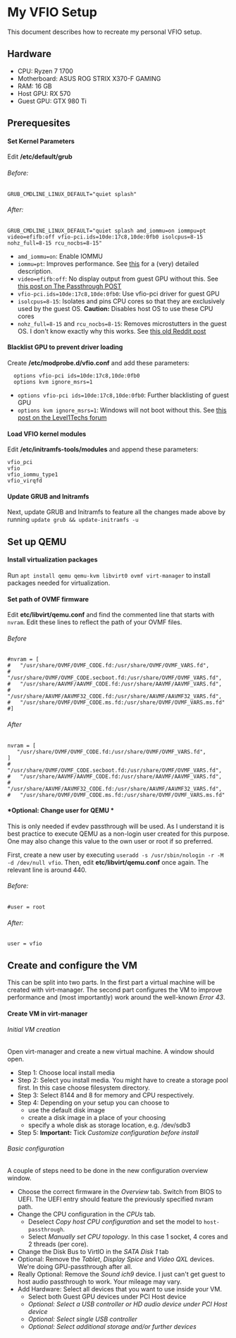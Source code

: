 # My VFIO Setup
This document describes how to recreate my personal VFIO setup.

## Hardware
- CPU: Ryzen 7 1700
- Motherboard: ASUS ROG STRIX X370-F GAMING
- RAM: 16 GB
- Host GPU: RX 570
- Guest GPU: GTX 980 Ti

## Prerequesites
#### Set Kernel Parameters 
Edit **/etc/default/grub**
###### Before:
```
GRUB_CMDLINE_LINUX_DEFAULT="quiet splash"
```
###### After:
```
GRUB_CMDLINE_LINUX_DEFAULT="quiet splash amd_iommu=on iommpu=pt video=efifb:off vfio-pci.ids=10de:17c8,10de:0fb0 isolcpus=8-15 nohz_full=8-15 rcu_nocbs=8-15"
```
- `amd_iommu=on`: Enable IOMMU
- `iommu=pt`: Improves performance. See [this](http://mails.dpdk.org/archives/dev/2014-October/007411.html) for a (very) detailed description.
- `video=efifb:off`: No display output from guest GPU without this. See [this post on The Passthrough POST](https://passthroughpo.st/explaining-csm-efifboff-setting-boot-gpu-manually/)
- `vfio-pci.ids=10de:17c8,10de:0fb0`: Use vfio-pci driver for guest GPU
- `isolcpus=8-15`: Isolates and pins CPU cores so that they are exclusively used by the guest OS. **Caution:** Disables host OS to use these CPU cores
- `nohz_full=8-15` and `rcu_nocbs=8-15`: Removes microstutters in the guest OS. I don't know exactly why this works. See [this old Reddit post](https://www.removeddit.com/r/VFIO/comments/6vgtpx/high_dpc_latency_and_audio_stuttering_on_windows/dm0sfto/)

#### Blacklist GPU to prevent driver loading
Create **/etc/modprobe.d/vfio.conf** and add these parameters:

```
  options vfio-pci ids=10de:17c8,10de:0fb0 
  options kvm ignore_msrs=1
```
- `options vfio-pci ids=10de:17c8,10de:0fb0`: Further blacklisting of guest GPU
- `options kvm ignore_msrs=1`: Windows will not boot without this. See [this post on the Level1Techs forum](https://forum.level1techs.com/t/windows-10-1803-as-guest-with-qemu-kvm-bsod-under-install/127425/13)

#### Load VFIO kernel modules
Edit **/etc/initramfs-tools/modules** and append these parameters:
```
vfio_pci
vfio
vfio_iommu_type1
vfio_virqfd
```
#### Update GRUB and Initramfs
Next, update GRUB and Initramfs to feature all the changes made above by running `update grub && update-initramfs -u`

## Set up QEMU
#### Install virtualization packages
Run `apt install qemu qemu-kvm libvirt0 ovmf virt-manager` to install packages needed for virtualization.
#### Set path of OVMF firmware
Edit **etc/libvirt/qemu.conf** and find the commented line that starts with `nvram`. Edit these lines to reflect the path of your OVMF files. 
###### Before
```
#nvram = [
#   "/usr/share/OVMF/OVMF_CODE.fd:/usr/share/OVMF/OVMF_VARS.fd",
#   "/usr/share/OVMF/OVMF_CODE.secboot.fd:/usr/share/OVMF/OVMF_VARS.fd",
#   "/usr/share/AAVMF/AAVMF_CODE.fd:/usr/share/AAVMF/AAVMF_VARS.fd",
#   "/usr/share/AAVMF/AAVMF32_CODE.fd:/usr/share/AAVMF/AAVMF32_VARS.fd",
#   "/usr/share/OVMF/OVMF_CODE.ms.fd:/usr/share/OVMF/OVMF_VARS.ms.fd"
#]
```
###### After
```
nvram = [
   "/usr/share/OVMF/OVMF_CODE.fd:/usr/share/OVMF/OVMF_VARS.fd",
]
#   "/usr/share/OVMF/OVMF_CODE.secboot.fd:/usr/share/OVMF/OVMF_VARS.fd",
#   "/usr/share/AAVMF/AAVMF_CODE.fd:/usr/share/AAVMF/AAVMF_VARS.fd",
#   "/usr/share/AAVMF/AAVMF32_CODE.fd:/usr/share/AAVMF/AAVMF32_VARS.fd",
#   "/usr/share/OVMF/OVMF_CODE.ms.fd:/usr/share/OVMF/OVMF_VARS.ms.fd"
```
#### *Optional: Change user for QEMU *
This is only needed if evdev passthrough will be used. 
As I understand it is best practice to execute QEMU as a non-login user created for this purpose. One may also change this value to the own user or root if so preferred. 

First, create a new user by executing `useradd -s /usr/sbin/nologin -r -M -d /dev/null vfio`. 
Then, edit **etc/libvirt/qemu.conf** once again. The relevant line is around 440.
###### Before:
```
#user = root 
```
###### After:
```
user = vfio
```

## Create and configure the VM
This can be split into two parts. In the first part a virtual machine will be created with virt-manager. The second part configures the VM to improve performance and (most importantly) work around the well-known *Error 43*.

#### Create VM in virt-manager
###### Initial VM creation
Open virt-manager and create a new virtual machine. A window should open. 
- Step 1: Choose local install media
- Step 2: Select you install media. You might have to create a storage pool first. In this case choose filesystem directory.
- Step 3: Select 8144 and 8 for memory and CPU respectively.
- Step 4: Depending on your setup you can choose to
  - use the default disk image
  - create a disk image in a place of your choosing
  - specify a whole disk as storage location, e.g. /dev/sdb3
- Step 5: **Important:** Tick *Customize configuration before install*

###### Basic configuration
A couple of steps need to be done in the new configuration overview window. 
- Choose the correct firmware in the *Overview* tab. Switch from BIOS to UEFI. The UEFI entry should feature the previously specified nvram path. 
- Change the CPU configuration in the *CPUs* tab. 
  - Deselect *Copy host CPU configuration* and set the model to `host-passthrough`. 
  - Select *Manually set CPU topology*. In this case 1 socket, 4 cores and 2 threads (per core).
- Change the Disk Bus to VirtIO in the *SATA Disk 1* tab
- Optional: Remove the *Tablet*, *Display Spice* and *Video QXL* devices. We're doing GPU-passthrough after all. 
- Really Optional: Remove the *Sound ich9* device. I just can't get guest to host audio passthrough to work. Your mileage may vary. 
- Add Hardware: Select all devices that you want to use inside your VM.  
  - Select both Guest GPU devices under PCI Host device
  - *Optional: Select a USB controller or HD audio device under PCI Host device*
  - *Optional: Select single USB controller*
  - *Optional: Select additional storage and/or further devices*



